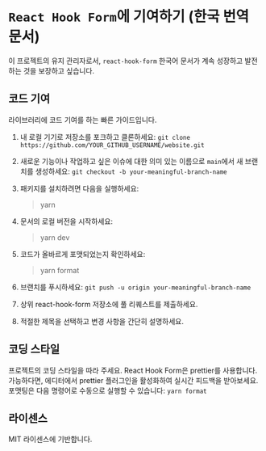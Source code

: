 # `React Hook Form`에 기여하기 (한국 번역 문서)

이 프로젝트의 유지 관리자로서, `react-hook-form` 한국어 문서가 계속 성장하고 발전하는 것을 보장하고 싶습니다.

## 코드 기여

라이브러리에 코드 기여를 하는 빠른 가이드입니다.

1. 내 로컬 기기로 저장소를 포크하고 클론하세요: `git clone https://github.com/YOUR_GITHUB_USERNAME/website.git`

2. 새로운 기능이나 작업하고 싶은 이슈에 대한 의미 있는 이름으로 `main`에서 새 브랜치를 생성하세요: `git checkout -b your-meaningful-branch-name`

3. 패키지를 설치하려면 다음을 실행하세요:

   > yarn

4. 문서의 로컬 버전을 시작하세요:

   > yarn dev

5. 코드가 올바르게 포맷되었는지 확인하세요:

   > yarn format

6. 브랜치를 푸시하세요: `git push -u origin your-meaningful-branch-name`

7. 상위 react-hook-form 저장소에 풀 리퀘스트를 제출하세요.

8. 적절한 제목을 선택하고 변경 사항을 간단히 설명하세요.

## 코딩 스타일

프로젝트의 코딩 스타일을 따라 주세요. React Hook Form은 prettier를 사용합니다. 가능하다면, 에디터에서 prettier 플러그인을 활성화하여 실시간 피드백을 받아보세요. 포맷팅은 다음 명령어로 수동으로 실행할 수 있습니다: `yarn format`

## 라이센스

MIT 라이센스에 기반합니다.

